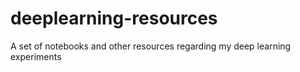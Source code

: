 # deeplearning-resources
A set of notebooks and other resources regarding my deep learning experiments
